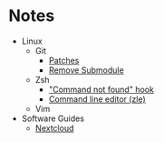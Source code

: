 # Notes

* Linux
  * Git
    * [Patches](notes/linux/git/patches.md)
    * [Remove Submodule](notes/linux/git/remove_submodule.md)
  * Zsh
    * ["Command not found" hook](notes/linux/zsh/command_not_found.md)
    * [Command line editor (zle)](notes/linux/zsh/zle.md)
  * Vim
* Software Guides
  * [Nextcloud](notes/software/nextcloud.md)
